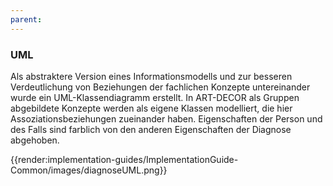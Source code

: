```yaml
---
parent: 
---
```

### UML

Als abstraktere Version eines Informationsmodells und zur besseren Verdeutlichung von Beziehungen der fachlichen Konzepte untereinander wurde ein UML-Klassendiagramm erstellt. In ART-DECOR als Gruppen abgebildete Konzepte werden als eigene Klassen modelliert, die hier Assoziationsbeziehungen zueinander haben. Eigenschaften der Person und des Falls sind farblich von den anderen Eigenschaften der Diagnose abgehoben.

{{render:implementation-guides/ImplementationGuide-Common/images/diagnoseUML.png}}


